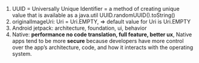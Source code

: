 1. UUID = Universally Unique Identifier = a method of creating unique value that is available as a java.util
UUID.randomUUID().toString()
2. originalImageUri: Uri = Uri.EMPTY,
=> default value for Uri is Uri.EMPTY
3. Android jetpack: architecture, foundation, ui, behavior
4. Native: **performance no code translation, full feature, better ux**, Native apps tend to be more **secure** because developers have more control over the app’s architecture, code, and how it interacts with the operating system.